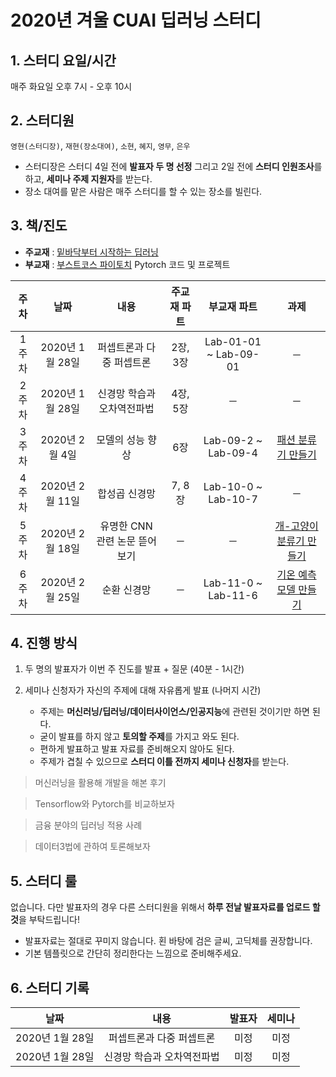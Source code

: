 # 2020년 겨울 CUAI 딥러닝 스터디
## 1. 스터디 요일/시간
매주 화요일 오후 7시 - 오후 10시


## 2. 스터디원
`영현(스터디장)`, `재현(장소대여)`, `소현`, `혜지`, `영무`, `은우`
* 스터디장은 스터디 4일 전에 **발표자 두 명 선정** 그리고 2일 전에 **스터디 인원조사**를 하고, **세미나 주제 지원자**를 받는다.
* 장소 대여를 맡은 사람은 매주 스터디를 할 수 있는 장소를 빌린다.


## 3. 책/진도
* **주교재** : [밑바닥부터 시작하는 딥러닝](http://www.yes24.com/Product/Goods/34970929?Acode=101)
* **부교재** : [부스트코스 파이토치](https://www.edwith.org/boostcourse-dl-pytorch) Pytorch 코드 및 프로젝트
 
|주차|날짜|내용|주교재 파트|부교재 파트|과제|
|:-----:|:-----:|:-----:|:-----:|:------:|:------:|
|1주차|2020년 1월 28일|퍼셉트론과 다중 퍼셉트론|2장, 3장|Lab-01-01 ~ Lab-09-01|─|
|2주차|2020년 1월 28일|신경망 학습과 오차역전파법|4장, 5장|─|─|
|3주차|2020년 2월 4일|모델의 성능 향상|6장|Lab-09-2 ~ Lab-09-4|[패션 분류기 만들기](https://www.edwith.org/boostcourse-dl-pytorch/joinLectures/24380)|
|4주차|2020년 2월 11일|합성곱 신경망|7, 8장|Lab-10-0 ~ Lab-10-7|─|
|5주차|2020년 2월 18일|유명한 CNN 관련 논문 뜯어보기|─|─|[개-고양이 분류기 만들기](https://www.edwith.org/boostcourse-dl-pytorch/joinLectures/24381)|
|6주차|2020년 2월 25일|순환 신경망|─|Lab-11-0 ~ Lab-11-6|[기온 예측 모델 만들기](https://www.edwith.org/boostcourse-dl-pytorch/joinLectures/24382)|


## 4. 진행 방식
1. 두 명의 발표자가 이번 주 진도를 발표 + 질문 (40분 - 1시간)
2. 세미나 신청자가 자신의 주제에 대해 자유롭게 발표 (나머지 시간)

    - 주제는 **머신러닝/딥러닝/데이터사이언스/인공지능**에 관련된 것이기만 하면 된다.
    - 굳이 발표를 하지 않고 **토의할 주제**를 가지고 와도 된다.
    - 편하게 발표하고 발표 자료를 준비해오지 않아도 된다.
    - 주제가 겹칠 수 있으므로 **스터디 이틀 전까지 세미나 신청자**를 받는다.

> 머신러닝을 활용해 개발을 해본 후기

> Tensorflow와 Pytorch를 비교하보자

> 금융 분야의 딥러닝 적용 사례

> 데이터3법에 관하여 토론해보자


## 5. 스터디 룰
없습니다. 다만 발표자의 경우 다른 스터디원을 위해서 **하루 전날 발표자료를 업로드 할 것**을 부탁드립니다!

* 발표자료는 절대로 꾸미지 않습니다. 횐 바탕에 검은 글씨, 고딕체를 권장합니다.
* 기본 템플릿으로 간단히 정리한다는 느낌으로 준비해주세요.


## 6. 스터디 기록

|날짜|내용|발표자|세미나|
|:-----:|:-----:|:-----:|:-----:|
|2020년 1월 28일|퍼셉트론과 다중 퍼셉트론|미정|미정|
|2020년 1월 28일|신경망 학습과 오차역전파법|미정|미정|
